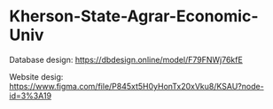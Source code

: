 # Kherson-State-Agrar-Economic-Univ
Database design: https://dbdesign.online/model/F79FNWj76kfE


Website desig: https://www.figma.com/file/P845xt5H0yHonTx20xVku8/KSAU?node-id=3%3A19
